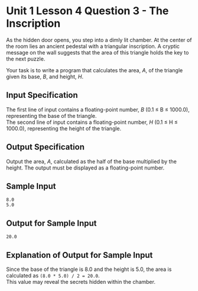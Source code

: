 # Unit 1 Lesson 4 Question 3 - The Inscription  

As the hidden door opens, you step into a dimly lit chamber. At the center of the room lies an ancient pedestal with a triangular inscription. A cryptic message on the wall suggests that the area of this triangle holds the key to the next puzzle.  

Your task is to write a program that calculates the area, *A*, of the triangle given its base, *B*, and height, *H*.  

## Input Specification  

The first line of input contains a floating-point number, *B* (0.1 ≤ B ≤ 1000.0), representing the base of the triangle.  
The second line of input contains a floating-point number, *H* (0.1 ≤ H ≤ 1000.0), representing the height of the triangle.  

## Output Specification  

Output the area, *A*, calculated as the half of the base multiplied by the height. The output must be displayed as a floating-point number.  

## Sample Input

```
8.0
5.0
```

## Output for Sample Input

```
20.0
```

## Explanation of Output for Sample Input  

Since the base of the triangle is 8.0 and the height is 5.0, the area is calculated as `(8.0 * 5.0) / 2 = 20.0`.  
This value may reveal the secrets hidden within the chamber.